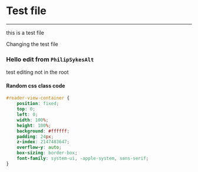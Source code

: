 # Test file
---
this is a test file

Changing the test file

### Hello edit from `PhilipSykesAlt`

test editing not in the root

#### Random css class code
```css
#reader-view-container {
    position: fixed;
    top: 0;
    left: 0;
    width: 100%;
    height: 100%;
    background: #ffffff;
    padding: 24px;
    z-index: 2147483647;
    overflow-y: auto;
    box-sizing: border-box;
    font-family: system-ui, -apple-system, sans-serif;
}
```